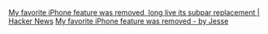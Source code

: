 
[My favorite iPhone feature was removed, long live its subpar replacement | Hacker News](https://news.ycombinator.com/item?id=32352186)
[My favorite iPhone feature was removed - by Jesse](https://technicallychallenged.substack.com/p/my-favorite-iphone-feature-was-removed)
